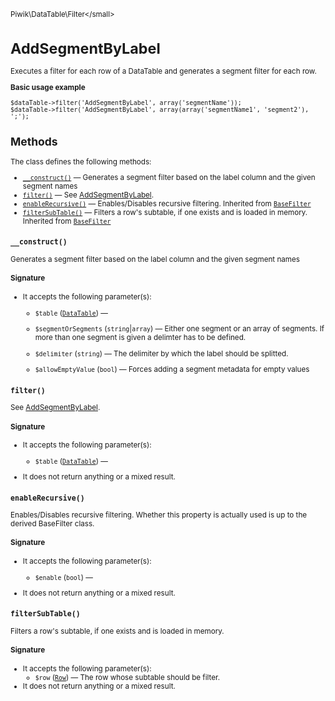 <small>Piwik\DataTable\Filter\</small>

AddSegmentByLabel
=================

Executes a filter for each row of a DataTable and generates a segment filter for each row.

**Basic usage example**

    $dataTable->filter('AddSegmentByLabel', array('segmentName'));
    $dataTable->filter('AddSegmentByLabel', array(array('segmentName1', 'segment2'), ';');

Methods
-------

The class defines the following methods:

- [`__construct()`](#__construct) &mdash; Generates a segment filter based on the label column and the given segment names
- [`filter()`](#filter) &mdash; See [AddSegmentByLabel](/api-reference/Piwik/DataTable/Filter/AddSegmentByLabel).
- [`enableRecursive()`](#enablerecursive) &mdash; Enables/Disables recursive filtering. Inherited from [`BaseFilter`](../../../Piwik/DataTable/BaseFilter.md)
- [`filterSubTable()`](#filtersubtable) &mdash; Filters a row's subtable, if one exists and is loaded in memory. Inherited from [`BaseFilter`](../../../Piwik/DataTable/BaseFilter.md)

<a name="__construct" id="__construct"></a>
<a name="__construct" id="__construct"></a>
### `__construct()`

Generates a segment filter based on the label column and the given segment names

#### Signature

-  It accepts the following parameter(s):
    - `$table` ([`DataTable`](../../../Piwik/DataTable.md)) &mdash;
      
    - `$segmentOrSegments` (`string`|`array`) &mdash;
       Either one segment or an array of segments. If more than one segment is given a delimter has to be defined.
    - `$delimiter` (`string`) &mdash;
       The delimiter by which the label should be splitted.
    - `$allowEmptyValue` (`bool`) &mdash;
       Forces adding a segment metadata for empty values

<a name="filter" id="filter"></a>
<a name="filter" id="filter"></a>
### `filter()`

See [AddSegmentByLabel](/api-reference/Piwik/DataTable/Filter/AddSegmentByLabel).

#### Signature

-  It accepts the following parameter(s):
    - `$table` ([`DataTable`](../../../Piwik/DataTable.md)) &mdash;
      
- It does not return anything or a mixed result.

<a name="enablerecursive" id="enablerecursive"></a>
<a name="enableRecursive" id="enableRecursive"></a>
### `enableRecursive()`

Enables/Disables recursive filtering. Whether this property is actually used
is up to the derived BaseFilter class.

#### Signature

-  It accepts the following parameter(s):
    - `$enable` (`bool`) &mdash;
      
- It does not return anything or a mixed result.

<a name="filtersubtable" id="filtersubtable"></a>
<a name="filterSubTable" id="filterSubTable"></a>
### `filterSubTable()`

Filters a row's subtable, if one exists and is loaded in memory.

#### Signature

-  It accepts the following parameter(s):
    - `$row` ([`Row`](../../../Piwik/DataTable/Row.md)) &mdash;
       The row whose subtable should be filter.
- It does not return anything or a mixed result.

